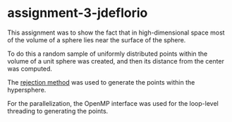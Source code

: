 # assignment-3-jdeflorio

This assignment was to show the fact that in high-dimensional space most of the volume of a sphere lies near the surface of the sphere. 

To do this a random sample of uniformly distributed points within the volume of a unit sphere was created, and then its distance from the center was computed.

The [rejection method](https://en.wikipedia.org/wiki/Rejection_sampling) was used to generate the points within the hypersphere. 

For the parallelization, the OpenMP interface was used for the loop-level threading to generating the points.
